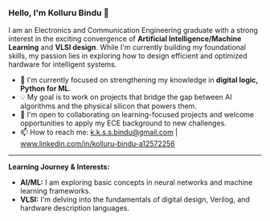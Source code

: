 ### Hello, I'm Kolluru Bindu 👋

I am an Electronics and Communication Engineering graduate with a strong interest in the exciting convergence of **Artificial Intelligence/Machine Learning** and **VLSI design**. While I'm currently building my foundational skills, my passion lies in exploring how to design efficient and optimized hardware for intelligent systems.

- 🌱 I'm currently focused on strengthening my knowledge in **digital logic, Python for ML**.
- 💡 My goal is to work on projects that bridge the gap between AI algorithms and the physical silicon that powers them.
- 🤝 I'm open to collaborating on learning-focused projects and welcome opportunities to apply my ECE background to new challenges.
- 📫 How to reach me: k.k.s.s.bindu@gmail.com | www.linkedin.com/in/kolluru-bindu-a12572256

---

**Learning Journey & Interests:**

- **AI/ML:** I am exploring basic concepts in neural networks and machine learning frameworks.
- **VLSI:** I'm delving into the fundamentals of digital design, Verilog, and hardware description languages.
<!---
KKSSBindu1001/KKSSBindu1001 is a ✨ special ✨ repository because its `README.md` (this file) appears on your GitHub profile.
You can click the Preview link to take a look at your changes.
--->
